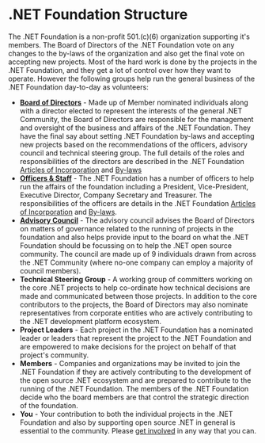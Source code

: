 # .NET Foundation Structure

The .NET Foundation is a non-profit 501.(c)(6) organization supporting it's members.
The Board of Directors of the .NET Foundation vote on any changes to the by-laws of the
organization and also get the final vote on accepting new projects. Most of the hard work
is done by the projects in the .NET Foundation, and they get a lot of control over how
they want to operate. However the following groups help run the general business of the 
.NET Foundation day-to-day as volunteers:

 - **[Board of Directors](https://dotnetfoundation.org/about#team)** - Made up of Member nominated individuals along with a director
   elected to represent the interests of the general .NET Community, the Board of Directors
   are responsible for the management and oversight of the business and affairs of the
   .NET Foundation. They have the final say about setting .NET Foundation by-laws and 
   accepting new projects based on the recommendations of the officers, advisory council
   and technical steering group. The full details of the roles and responsibilities of the directors
   are described in the .NET Foundation 
   [Articles of Incorporation](https://dnfwebsitewusproduction.blob.core.windows.net/media/Default/Documents/NET%20Foundation%20Articles%20of%20Incorporation.pdf) 
   and [By-laws](https://dnfwebsitewusproduction.blob.core.windows.net/media/Default/Documents/NET%20Foundation-First-Amended-and-Restated-Bylaws-2015-03-25.pdf)
 - **[Officers & Staff](https://dotnetfoundation.org/about#team)** - The .NET Foundation has a
   number of officers to help run the affairs of the foundation including a President,
   Vice-President, Executive Director, Company Secretary and Treasurer. The responsibilities
   of the officers are details in the .NET Foundation 
   [Articles of Incorporation](https://dnfwebsitewusproduction.blob.core.windows.net/media/Default/Documents/NET%20Foundation%20Articles%20of%20Incorporation.pdf) 
   and [By-laws](https://dnfwebsitewusproduction.blob.core.windows.net/media/Default/Documents/NET%20Foundation-First-Amended-and-Restated-Bylaws-2015-03-25.pdf).
 - **[Advisory Council](https://dotnetfoundation.org/about#team)** - The advisory council advises the Board of Directors on matters
   of governance related to the running of projects in the foundation and also helps
   provide input to the board on what the .NET Foundation should be focussing on to help
   the .NET open source community. The council are made up of 9 individuals drawn from across the
   .NET Community (where no-one company can employ a majority of council members). 
 - **Technical Steering Group** - A working group of committers working on the core .NET projects to 
   help co-ordinate how technical decisions are made and communicated between those projects. In addition
   to the core contributors to the projects, the Board of Directors may also nominate representatives
   from corporate entities who are actively contributing to the .NET development platform ecosystem. 
 - **Project Leaders** - Each project in the .NET Foundation has a nominated leader or leaders that
   represent the project to the .NET Foundation and are empowered to make decisions for the project
   on behalf of that project's community.  
 - **Members** - Companies and organizations may be invited to join the .NET Foundation if they are
   actively contributing to the development of the open source .NET ecosystem and are prepared to
   contribute to the running of the .NET Foundation. The members of the .NET Foundation decide
   who the board members are that control the strategic direction of the foundation. 
 - **You** - Your contribution to both the individual projects in the .NET Foundation and also by
   supporting open source .NET in general is essential to the community. Please 
   [get involved](https://dotnetfoundation.org/get-involved) in any way that you can.
